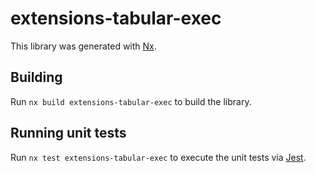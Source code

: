 # extensions-tabular-exec

This library was generated with [Nx](https://nx.dev).

## Building

Run `nx build extensions-tabular-exec` to build the library.

## Running unit tests

Run `nx test extensions-tabular-exec` to execute the unit tests via [Jest](https://jestjs.io).
